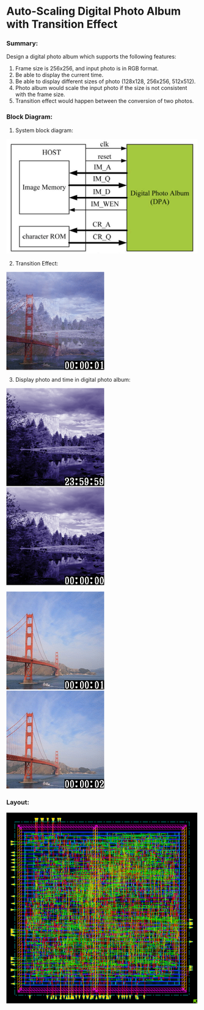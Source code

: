 # Auto-Scaling Digital Photo Album with Transition Effect

### Summary:  
Design a digital photo album which supports the following features:  
1. Frame size is 256x256, and input photo is in RGB format.
2. Be able to display the current time.
3. Be able to display different sizes of photo (128x128, 256x256, 512x512).  
4. Photo album would scale the input photo if the size is not consistent with the frame size.  
5. Transition effect would happen between the conversion of two photos.

### Block Diagram:  
1. System block diagram:
<img src=https://github.com/02stevenyang850527/CVSD/blob/master/pics/final_2.png alt="block" width=500 height=300>  
 
2. Transition Effect:  
<img src=https://github.com/02stevenyang850527/CVSD/blob/master/pics/final_4.png alt="tran" width=256 height=256>  

3. Display photo and time in digital photo album:  
<p align="left">
<img src=https://github.com/02stevenyang850527/CVSD/blob/master/pics/final_1.png alt="p1" width=256 height=256>
<img src=https://github.com/02stevenyang850527/CVSD/blob/master/pics/final_3.png alt="p2" width=256 height=256>
</p>

<p class="left">
<img src=https://github.com/02stevenyang850527/CVSD/blob/master/pics/final_5.png alt="p3" width=256 height=256>
<img src=https://github.com/02stevenyang850527/CVSD/blob/master/pics/final_6.png alt="p4" width=256 height=256>  
</p>

### Layout:  
<img src=https://github.com/02stevenyang850527/CVSD/blob/master/pics/final_layout.png alt="block" width=500 height=500>  